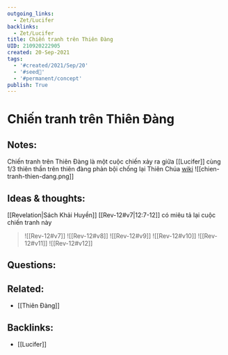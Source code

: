 ```yaml
---
outgoing_links:
  - Zet/Lucifer
backlinks:
  - Zet/Lucifer
title: Chiến tranh trên Thiên Đàng
UID: 210920222905
created: 20-Sep-2021
tags:
  - '#created/2021/Sep/20'
  - '#seed🥜'
  - '#permanent/concept'
publish: True
---
```

# Chiến tranh trên Thiên Đàng

## Notes:
Chiến tranh trên Thiên Đàng là một cuộc chiến xảy ra giữa [[Lucifer]] cùng 1/3 thiên thần trên thiên đàng phản bội chống lại Thiên Chúa [wiki](https://vi.wikipedia.org/wiki/Chi%E1%BA%BFn_tranh_tr%C3%AAn_Thi%C3%AAn_%C4%91%C3%A0ng)
![[chien-tranh-thien-dang.png]]

## Ideas & thoughts:
[[Revelation|Sách Khải Huyền]] [[Rev-12#v7|12:7-12]] có miêu tả lại cuộc chiến tranh này
> ![[Rev-12#v7]]
![[Rev-12#v8]]
![[Rev-12#v9]]
![[Rev-12#v10]]
![[Rev-12#v11]]
![[Rev-12#v12]]

## Questions:

## Related:
- [[Thiên Đàng]]
## Backlinks:
- [[Lucifer]]
